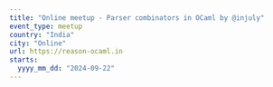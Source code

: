 ```yaml
---
title: "Online meetup - Parser combinators in OCaml by @injuly"
event_type: meetup
country: "India"
city: "Online"
url: https://reason-ocaml.in
starts:
  yyyy_mm_dd: "2024-09-22"
---
```

